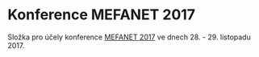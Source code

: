 # Konference MEFANET 2017

Složka pro účely konference [MEFANET 2017](http://www.mefanet.cz/index.php?pg=konference) ve dnech 28. - 29. listopadu 2017.

